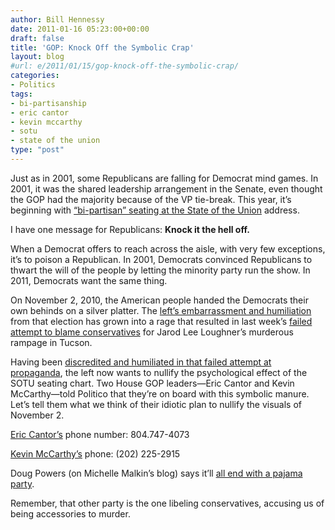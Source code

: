 ```yaml
---
author: Bill Hennessy
date: 2011-01-16 05:23:00+00:00
draft: false
title: 'GOP: Knock Off the Symbolic Crap'
layout: blog
#url: e/2011/01/15/gop-knock-off-the-symbolic-crap/
categories:
- Politics
tags:
- bi-partisanship
- eric cantor
- kevin mccarthy
- sotu
- state of the union
type: "post"
---
```


Just as in 2001, some Republicans are falling for Democrat mind games. In 2001, it was the shared leadership arrangement in the Senate, even thought the GOP had the majority because of the VP tie-break. This year, it’s beginning with [“bi-partisan” seating at the State of the Union](https://www.politico.com/news/stories/0111/47630.html) address.

 

I have one message for Republicans: **Knock it the hell off.**

 

When a Democrat offers to reach across the aisle, with very few exceptions, it’s to poison a Republican. In 2001, Democrats convinced Republicans to thwart the will of the people by letting the minority party run the show. In 2011, Democrats want the same thing.

 

On November 2, 2010, the American people handed the Democrats their own behinds on a silver platter. The [left’s embarrassment and humiliation](https://online.wsj.com/article/SB10001424052748703791904576076373704758778.html) from that election has grown into a rage that resulted in last week’s [failed attempt to blame conservatives](https://www.nytimes.com/2011/01/15/opinion/15blow.html?_r=1&ref=charlesmblow) for Jarod Lee Loughner’s murderous rampage in Tucson.

 

Having been [discredited and humiliated in that failed attempt at propaganda](https://hennessysview.com/press/a-turning-tide-swamps-all-lefties/), the left now wants to nullify the psychological effect of the SOTU seating chart. Two House GOP leaders—Eric Cantor and Kevin McCarthy—told Politico that they’re on board with this symbolic manure. Let’s tell them what we think of their idiotic plan to nullify the visuals of November 2.

 

[Eric Cantor’s](https://cantor.house.gov/contact.htm) phone number: 804.747-4073

 

[Kevin McCarthy’s](https://forms.house.gov/kevinmccarthy/webforms/issue_subscribe.html) phone: (202) 225-2915

 

Doug Powers (on Michelle Malkin’s blog) says it’ll [all end with a pajama party](https://michellemalkin.com/2011/01/15/bipartisan-seating-at-the-state-of-the-union/).

 

Remember, that other party is the one libeling conservatives, accusing us of being accessories to murder.

